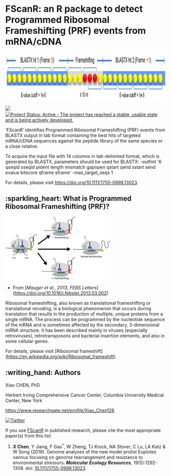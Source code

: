 # FScanR: an R package to detect Programmed Ribosomal Frameshifting (PRF) events from mRNA/cDNA

<a href="https://doi.org/10.1111/1755-0998.13023"><img src="docs/schematic.png" height="150" align="center" /></a>

[![](https://img.shields.io/badge/release%20version-1.0.0-green.svg)](https://github.com/seanchen607/FScanR)
[![Project Status: Active - The project has reached a stable, usable state and is being actively developed.](http://www.repostatus.org/badges/latest/active.svg)](http://www.repostatus.org/#active)

‘FScanR’ identifies Programmed Ribosomal Frameshifting (PRF) events from BLASTX output 
in tab format containing the best hits of targeted mRNA/cDNA sequences against 
the peptide library of the same species or a close relative.

To acquire the input file with 14 columns in tab-delimited format, which is generated by BLASTX, parameters should be used for BLASTX: 
-outfmt '6 qseqid sseqid pident length mismatch gapopen qstart qend sstart send evalue bitscore qframe sframe' -max_target_seqs 1

For details, please visit <https://doi.org/10.1111/1755-0998.13023>.

## :sparkling\_heart: What is Programmed Ribosomal Frameshifting (PRF)?

<a href="https://doi.org/10.1016/j.febslet.2013.03.002"><img src="docs/Structural-diversity-within-programmed-ribosomal-frameshifting-elements-A-Schematic_W640.png" height="200" align="center" /></a>
- From [*Mauger et al., 2013, FEBS Letters*] (https://doi.org/10.1016/j.febslet.2013.03.002)

Ribosomal frameshifting, also known as translational frameshifting or translational recoding, is a biological phenomenon 
that occurs during translation that results in the production of multiple, unique proteins from a single mRNA. 
The process can be programmed by the nucleotide sequence of the mRNA and is sometimes affected by the secondary, 3-dimensional mRNA structure.
It has been described mainly in viruses (especially retroviruses), retrotransposons and bacterial insertion elements, and also in some cellular genes.

For details, please visit [Ribosomal frameshift] (https://en.wikipedia.org/wiki/Ribosomal_frameshift).

## :writing\_hand: Authors

Xiao CHEN, PhD

Herbert Irving Comprehensive Cancer Center, Columbia University Medical Center, New York

<https://www.researchgate.net/profile/Xiao_Chen126>

[![Twitter](https://img.shields.io/twitter/url/http/shields.io.svg?style=social&logo=twitter)](https://twitter.com/intent/tweet?hashtags=FScanR&url=https://github.com/seanchen607/FScanR&screen_name=SC607)

If you use [FScanR](https://github.com/seanchen607/FScanR) in
published research, please cite the most appropriate paper(s) from this
list:

1.  **X Chen**, Y Jiang, F Gao<sup>\*</sup>, W Zheng, TJ Krock, NA Stover, C Lu, LA Katz & W Song (2019). 
    Genome analyses of the new model protist Euplotes vannus focusing on genome rearrangement and resistance 
    to environmental stressors. ***Molecular Ecology Resources***, 19(5):1292-1308. doi:
    [10.1111/1755-0998.13023](https://doi.org/10.1111/1755-0998.13023).

